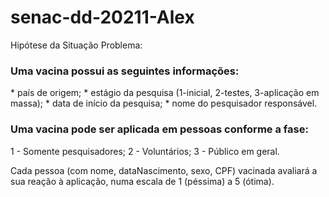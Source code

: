 # senac-dd-20211-Alex

Hipótese da Situação Problema:

<h3>Uma vacina possui as seguintes informações:</h3> 
  * país de origem;
  * estágio da pesquisa (1-inicial, 2-testes, 3-aplicação em massa);
  * data de início da pesquisa;
  * nome do pesquisador responsável.
   
<h3>Uma vacina pode ser aplicada em pessoas conforme a fase:</h3>

  1 - Somente pesquisadores;
  2 - Voluntários;
  3 - Público em geral.

Cada pessoa (com nome, dataNascimento, sexo, CPF) vacinada avaliará a sua reação à aplicação, numa escala de 1 (péssima) a 5 (ótima).
